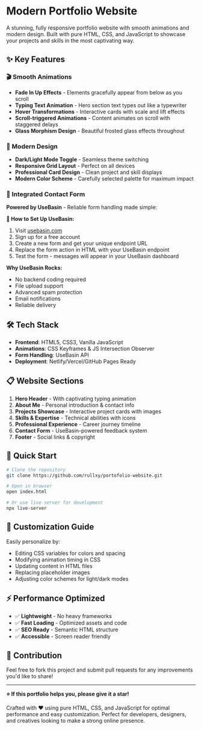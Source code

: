 # Modern Portfolio Website

A stunning, fully responsive portfolio website with smooth animations and modern design. Built with pure HTML, CSS, and JavaScript to showcase your projects and skills in the most captivating way.

## ✨ Key Features

### 🎬 Smooth Animations
- **Fade In Up Effects** - Elements gracefully appear from below as you scroll
- **Typing Text Animation** - Hero section text types out like a typewriter
- **Hover Transformations** - Interactive cards with scale and lift effects
- **Scroll-triggered Animations** - Content animates on scroll with staggered delays
- **Glass Morphism Design** - Beautiful frosted glass effects throughout

### 🎨 Modern Design
- **Dark/Light Mode Toggle** - Seamless theme switching
- **Responsive Grid Layout** - Perfect on all devices
- **Professional Card Design** - Clean project and skill displays
- **Modern Color Scheme** - Carefully selected palette for maximum impact

### 📧 Integrated Contact Form
**Powered by UseBasin** - Reliable form handling made simple:

**🚀 How to Set Up UseBasin:**
1. Visit [usebasin.com](https://usebasin.com)
2. Sign up for a free account
3. Create a new form and get your unique endpoint URL
4. Replace the form action in HTML with your UseBasin endpoint
5. Test the form - messages will appear in your UseBasin dashboard

**Why UseBasin Rocks:**
- No backend coding required
- File upload support
- Advanced spam protection
- Email notifications
- Reliable delivery

## 🛠️ Tech Stack

- **Frontend**: HTML5, CSS3, Vanilla JavaScript
- **Animations**: CSS Keyframes & JS Intersection Observer
- **Form Handling**: UseBasin API
- **Deployment**: Netlify/Vercel/GitHub Pages Ready

## 📋 Website Sections

1. **Hero Header** - With captivating typing animation
2. **About Me** - Personal introduction & contact info
3. **Projects Showcase** - Interactive project cards with images
4. **Skills & Expertise** - Technical abilities with icons
5. **Professional Experience** - Career journey timeline
6. **Contact Form** - UseBasin-powered feedback system
7. **Footer** - Social links & copyright

## 🚀 Quick Start

```bash
# Clone the repository
git clone https://github.com/rullxy/portofolio-website.git

# Open in browser
open index.html

# Or use live server for development
npx live-server
```

## 🎨 Customization Guide

Easily personalize by:
- Editing CSS variables for colors and spacing
- Modifying animation timing in CSS
- Updating content in HTML files
- Replacing placeholder images
- Adjusting color schemes for light/dark modes

## ⚡ Performance Optimized

- ✅ **Lightweight** - No heavy frameworks
- ✅ **Fast Loading** - Optimized assets and code
- ✅ **SEO Ready** - Semantic HTML structure
- ✅ **Accessible** - Screen reader friendly

## 🤝 Contribution

Feel free to fork this project and submit pull requests for any improvements you'd like to share!

---

**⭐ If this portfolio helps you, please give it a star!**

Crafted with ❤️ using pure HTML, CSS, and JavaScript for optimal performance and easy customization. Perfect for developers, designers, and creatives looking to make a strong online presence.
